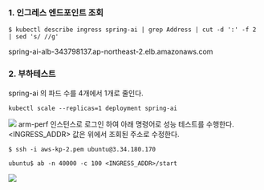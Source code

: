 
### 1. 인그레스 엔드포인트 조회 ###
```
$ kubectl describe ingress spring-ai | grep Address | cut -d ':' -f 2 | sed 's/ //g'
```
spring-ai-alb-343798137.ap-northeast-2.elb.amazonaws.com

### 2. 부하테스트 ###

spring-ai 의 파드 수를 4개에서 1개로 줄인다.
```
kubectl scale --replicas=1 deployment spring-ai
```

![](https://github.com/gnosia93/eks-grv-mig/blob/main/tutorial/images/ec2-3.png)
arm-perf 인스턴스로 로그인 하여 아래 명령어로 성능 테스트를 수행한다. <INGRESS_ADDR> 값은 위에서 조회된 주소로 수정한다.  
```
$ ssh -i aws-kp-2.pem ubuntu@3.34.180.170

ubuntu$ ab -n 40000 -c 100 <INGRESS_ADDR>/start
```

![](https://github.com/gnosia93/eks-grv-mig/blob/main/tutorial/images/ab-1.png)


